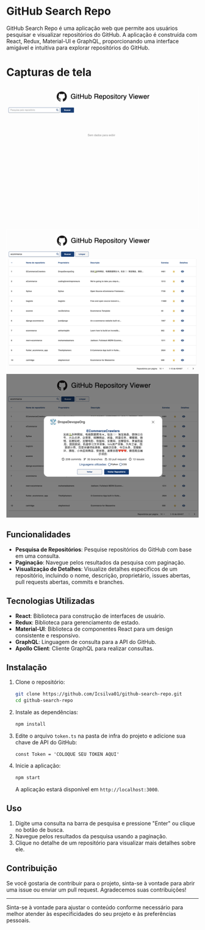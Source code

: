 # GitHub Search Repo

GitHub Search Repo é uma aplicação web que permite aos usuários pesquisar e visualizar repositórios do GitHub. A aplicação é construída com React, Redux, Material-UI e GraphQL, proporcionando uma interface amigável e intuitiva para explorar repositórios do GitHub.

# Capturas de tela

<img src="/public/imgREADME/emptyImg.png" alt="Github logo"/>
<img src="/public/imgREADME/tableImg.png" alt="Github logo"/>
<img src="/public/imgREADME/ModalImg.png" alt="Github logo"/>

## Funcionalidades

- **Pesquisa de Repositórios**: Pesquise repositórios do GitHub com base em uma consulta.
- **Paginação**: Navegue pelos resultados da pesquisa com paginação.
- **Visualização de Detalhes**: Visualize detalhes específicos de um repositório, incluindo o nome, descrição, proprietário, issues abertas, pull requests abertas, commits e branches.

## Tecnologias Utilizadas

- **React**: Biblioteca para construção de interfaces de usuário.
- **Redux**: Biblioteca para gerenciamento de estado.
- **Material-UI**: Biblioteca de componentes React para um design consistente e responsivo.
- **GraphQL**: Linguagem de consulta para a API do GitHub.
- **Apollo Client**: Cliente GraphQL para realizar consultas.

## Instalação

1. Clone o repositório:

   ```bash
   git clone https://github.com/Icsilva01/github-search-repo.git
   cd github-search-repo
   ```

2. Instale as dependências:

   ```bash
   npm install
   ```

3. Edite o arquivo `token.ts` na pasta de infra do projeto e adicione sua chave de API do GitHub:

   ```plaintext
   const Token = 'COLOQUE SEU TOKEN AQUI'
   ```

4. Inicie a aplicação:

   ```bash
   npm start
   ```

   A aplicação estará disponível em `http://localhost:3000`.

## Uso

1. Digite uma consulta na barra de pesquisa e pressione "Enter" ou clique no botão de busca.
2. Navegue pelos resultados da pesquisa usando a paginação.
3. Clique no detalhe de um repositório para visualizar mais detalhes sobre ele.

## Contribuição

Se você gostaria de contribuir para o projeto, sinta-se à vontade para abrir uma issue ou enviar um pull request. Agradecemos suas contribuições!

---

Sinta-se à vontade para ajustar o conteúdo conforme necessário para melhor atender às especificidades do seu projeto e às preferências pessoais.